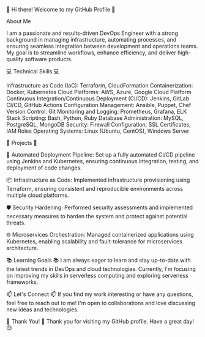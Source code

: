 👋 Hi there! Welcome to my GitHub Profile 👋


About Me

I am a passionate and results-driven DevOps Engineer with a strong background in managing infrastructure, automating processes, and ensuring seamless integration between development and operations teams. My goal is to streamline workflows, enhance efficiency, and deliver high-quality software products.

💻 Technical Skills 💻

Infrastructure as Code (IaC): Terraform, CloudFormation
Containerization: Docker, Kubernetes
Cloud Platforms: AWS, Azure, Google Cloud Platform
Continuous Integration/Continuous Deployment (CI/CD): Jenkins, GitLab CI/CD, GitHub Actions
Configuration Management: Ansible, Puppet, Chef
Version Control: Git
Monitoring and Logging: Prometheus, Grafana, ELK Stack
Scripting: Bash, Python, Ruby
Database Administration: MySQL, PostgreSQL, MongoDB
Security: Firewall Configuration, SSL Certificates, IAM Roles
Operating Systems: Linux (Ubuntu, CentOS), Windows Server

🔨 Projects 🔨

🚀 Automated Deployment Pipeline: Set up a fully automated CI/CD pipeline using Jenkins and Kubernetes, ensuring continuous integration, testing, and deployment of code changes.

📦 Infrastructure as Code: Implemented infrastructure provisioning using Terraform, ensuring consistent and reproducible environments across multiple cloud platforms.

🛡️ Security Hardening: Performed security assessments and implemented necessary measures to harden the system and protect against potential threats.

🌐 Microservices Orchestration: Managed containerized applications using Kubernetes, enabling scalability and fault-tolerance for microservices architecture.

📚 Learning Goals 📚
I am always eager to learn and stay up-to-date with the latest trends in DevOps and cloud technologies. Currently, I'm focusing on improving my skills in serverless computing and exploring serverless frameworks.

📫 Let's Connect 📫
If you find my work interesting or have any questions, feel free to reach out to me! I'm open to collaborations and love discussing new ideas and technologies.

🌟 Thank You! 🌟
Thank you for visiting my GitHub profile. Have a great day! 😊

<!--
**MuhammadNaeem42/MuhammadNaeem42** is a ✨ _special_ ✨ repository because its `README.md` (this file) appears on your GitHub profile.

Here are some ideas to get you started:

- 🔭 I’m currently working on ...
- 🌱 I’m currently learning ...
- 👯 I’m looking to collaborate on ...
- 🤔 I’m looking for help with ...
- 💬 Ask me about ...
- 📫 How to reach me: ...
- 😄 Pronouns: ...
- ⚡ Fun fact: ...
-->
